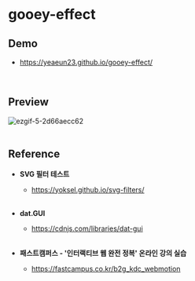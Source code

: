 # gooey-effect

## Demo
* https://yeaeun23.github.io/gooey-effect/
<br/>

## Preview
![ezgif-5-2d66aecc62](https://github.com/user-attachments/assets/1fe12adc-d9d2-4fff-8d3e-5a413c74546f)
<br/><br/>

## Reference
* <b>SVG 필터 테스트</b>
  * https://yoksel.github.io/svg-filters/
<br/><br/>

* <b>dat.GUI</b>
  * https://cdnjs.com/libraries/dat-gui
<br/><br/>

* <b>패스트캠퍼스 - '인터랙티브 웹 완전 정복' 온라인 강의 실습</b>
    * https://fastcampus.co.kr/b2g_kdc_webmotion
<br/><br/>
